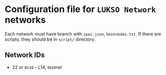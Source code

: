 # Configuration file for `LUKSO Network` networks

Each network must have branch with `spec.json`, `bootnodes.txt`.
If there are scripts, they should be in `script/` directory.

## Network IDs

- 22 or `0x16` - L14, testnet
